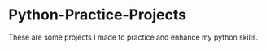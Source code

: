 # Python-Practice-Projects
These are some projects I made to practice and enhance my python skills.
